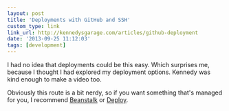 ```yaml
---
layout: post
title: 'Deployments with GitHub and SSH'
custom_type: link
link_url: http://kennedysgarage.com/articles/github-deployment
date: '2013-09-25 11:12:03'
tags: [development]
---
```

I had no idea that deployments could be this easy. Which surprises me, because I thought I had explored my deployment options. Kennedy was kind enough to make a video too.

Obviously this route is a bit nerdy, so if you want something that's managed for you, I recommend [Beanstalk](http://beanstalkapp.com/) or [Deploy](http://deployhq.com/).
